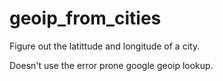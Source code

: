 # geoip_from_cities

Figure out the latittude and longitude of a city.

Doesn't use the error prone google geoip lookup.